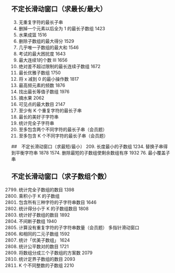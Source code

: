 ## 不定长滑动窗口（求最长/最大）
3. 无重复字符的最长子串
1493. 删掉一个元素以后全为 1 的最长子数组 1423
904. 水果成篮 1516
1695. 删除子数组的最大得分 1529
2841. 几乎唯一子数组的最大和 1546
2024. 考试的最大困扰度 1643
1004. 最大连续1的个数 III 1656
1438. 绝对差不超过限制的最长连续子数组 1672
2401. 最长优雅子数组 1750
1658. 将 x 减到 0 的最小操作数 1817
1838. 最高频元素的频数 1876
2831. 找出最长等值子数组 1976
2106. 摘水果 2062
1610. 可见点的最大数目 2147
395. 至少有 K 个重复字符的最长子串
1763. 最长的美好子字符串
2953. 统计完全子字符串
159. 至多包含两个不同字符的最长子串（会员题）
340. 至多包含 K 个不同字符的最长子串（会员题）

##　不定长滑动窗口（求最短/最小）
209. 长度最小的子数组
1234. 替换子串得到平衡字符串 1878
1574. 删除最短的子数组使剩余数组有序 1932
76. 最小覆盖子串
## 不定长滑动窗口（求子数组个数）
2799. 统计完全子数组的数目 1398
713. 乘积小于 K 的子数组
1358. 包含所有三种字符的子字符串数目 1646
2302. 统计得分小于 K 的子数组数目 1808
2537. 统计好子数组的数目 1892
2762. 不间断子数组 1940
2743. 计算没有重复字符的子字符串数量（会员题）
多指针滑动窗口
930. 和相同的二元子数组 1592
1248. 统计「优美子数组」 1624
2563. 统计公平数对的数目 1721
1712. 将数组分成三个子数组的方案数 2079
2444. 统计定界子数组的数目 2093
992. K 个不同整数的子数组 2210
